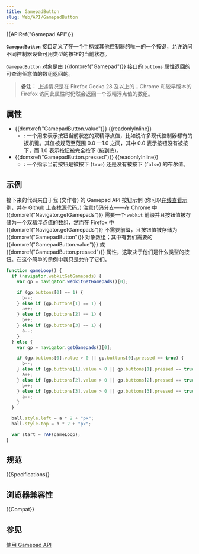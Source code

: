 ```yaml
---
title: GamepadButton
slug: Web/API/GamepadButton
---
```


{{APIRef("Gamepad API")}}

**`GamepadButton`** 接口定义了在一个手柄或其他控制器的唯一的一个按键，允许访问不同控制器设备可用类型的按钮的当前状态。

`GamepadButton` 对象是由 {{domxref("Gamepad")}} 接口的 `buttons` 属性返回的可查询任意值的数组返回的。

> **备注：** 上述情况是在 Firefox Gecko 28 及以上的；Chrome 和较早版本的 Firefox 访问此属性时仍然会返回一个双精浮点值的数组。

## 属性

- {{domxref("GamepadButton.value")}} {{readonlyInline}}
  - : 一个用来表示按钮当前状态的双精浮点值，比如说许多现代控制器都有的扳机键。其值被规范至范围 0.0 —1.0 之间，其中 0.0 表示按钮没有被按下，而 1.0 表示按钮被完全按下 (按到底)。
- {{domxref("GamepadButton.pressed")}} {{readonlyInline}}
  - : 一个指示当前按钮是被按下 (`true`) 还是没有被按下 (`false`) 的布尔值。

## 示例

接下来的代码来自于我 (文作者) 的 Gamepad API 按钮示例 (你可以[在线查看示例](http://chrisdavidmills.github.io/gamepad-buttons/)，并在 Github 上[查找源代码](https://github.com/chrisdavidmills/gamepad-buttons/tree/master)。) 注意代码分支——在 Chrome 中{{domxref("Navigator.getGamepads")}} 需要一个 `webkit` 前缀并且按钮值被存储为一个双精浮点值的数组，然而在 Firefox 中 {{domxref("Navigator.getGamepads")}} 不需要前缀，且按钮值被存储为 {{domxref("GamepadButton")}} 对象数组；其中有我们需要的 {{domxref("GamepadButton.value")}} 或 {{domxref("GamepadButton.pressed")}} 属性，这取决于他们是什么类型的按钮。在这个简单的示例中我只是允许了它们。

```js
function gameLoop() {
  if (navigator.webkitGetGamepads) {
    var gp = navigator.webkitGetGamepads()[0];

    if (gp.buttons[0] == 1) {
      b--;
    } else if (gp.buttons[1] == 1) {
      a++;
    } else if (gp.buttons[2] == 1) {
      b++;
    } else if (gp.buttons[3] == 1) {
      a--;
    }
  } else {
    var gp = navigator.getGamepads()[0];

    if (gp.buttons[0].value > 0 || gp.buttons[0].pressed == true) {
      b--;
    } else if (gp.buttons[1].value > 0 || gp.buttons[1].pressed == true) {
      a++;
    } else if (gp.buttons[2].value > 0 || gp.buttons[2].pressed == true) {
      b++;
    } else if (gp.buttons[3].value > 0 || gp.buttons[3].pressed == true) {
      a--;
    }
  }

  ball.style.left = a * 2 + "px";
  ball.style.top = b * 2 + "px";

  var start = rAF(gameLoop);
}
```

## 规范

{{Specifications}}

## 浏览器兼容性

{{Compat}}

## 参见

[使用 Gamepad API](/zh-CN/docs/Web/Guide/API/Gamepad)
